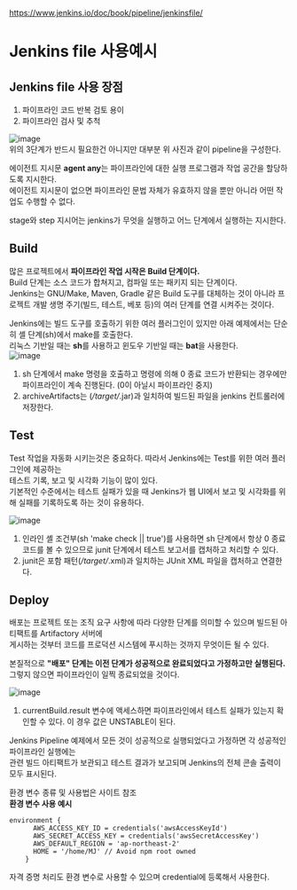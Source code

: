 https://www.jenkins.io/doc/book/pipeline/jenkinsfile/

Jenkins file 사용예시
=============

Jenkins file 사용 장점
------------
  1. 파이프라인 코드 반복 검토 용이
  2. 파이프라인 검사 및 추척

![image](https://user-images.githubusercontent.com/86212081/155975844-b46446d0-a144-4d64-8ac5-bae0145bd03c.png)  
위의 3단계가 반드시 필요한건 아니지만 대부분 위 사진과 같이 pipeline을 구성한다.  

에이전트 지시문 **agent any**는 파이프라인에 대한 실행 프로그램과 작업 공간을 할당하도록 지시한다.  
에이전트 지시문이 없으면 파이프라인 문법 자체가 유효하지 않을 뿐만 아니라 어떤 작업도 수행할 수 없다.  

stage와 step 지시어는 jenkins가 무엇을 실행하고 어느 단계에서 실행하는 지시한다.  

Build
-----------
많은 프로젝트에서 **파이프라인 작업 시작은 Build 단계이다.**  
Build 단계는 소스 코드가 합쳐지고, 컴파일 또는 패키지 되는 단계이다.  
Jenkins는 GNU/Make, Maven, Gradle 같은 Build 도구를 대체하는 것이 아니라 
프로젝트 개발 생명 주기(빌드, 테스트, 베포 등)의 여러 단계를 연결 시켜주는 것이다.  

Jenkins에는 빌드 도구를 호출하기 위한 여러 플러그인이 있지만 아래 예제에서는 단순히 셸 단계(sh)에서 make를 호출한다.  
리눅스 기반일 때는 **sh**를 사용하고 윈도우 기반일 때는 **bat**을 사용한다.  
![image](https://user-images.githubusercontent.com/86212081/155977494-b6a6048e-e612-4432-8886-e245d1859534.png)  
  
  1. sh 단계에서 make 명령을 호출하고 명령에 의해 0 종료 코드가 반환되는 경우에만 파이프라인이 계속 진행된다.  (0이 아닐시 파이프라인 중지)
  2. archiveArtifacts는 (*/target/*.jar)과 일치하여 빌드된 파일을 jenkins 컨트롤러에 저장한다.  
 
Test
------------
Test 작업을 자동화 시키는것은 중요하다. 따라서 Jenkins에는 Test를 위한 여러 플러그인에 제공하는  
테스트 기록, 보고 및 시각화 기능이 많이 있다.  
기본적인 수준에서는 테스트 실패가 있을 때 Jenkins가 웹 UI에서 보고 및 시각화를 위해 실패를 기록하도록 하는 것이 유용하다.  

![image](https://user-images.githubusercontent.com/86212081/155978128-4960bc9b-ddfb-46c2-8cf0-e5abc9bf04a3.png)  
  
  1. 인라인 셸 조건부(sh 'make check || true')를 사용하면 sh 단계에서 항상 0 종료 코드를 볼 수 있으므로 junit 단계에서 테스트 보고서를 캡처하고 처리할 수 있다.  
  2. junit은 포함 패턴(*/target/*.xml)과 일치하는 JUnit XML 파일을 캡처하고 연결한다.  


Deploy
------------
배포는 프로젝트 또는 조직 요구 사항에 따라 다양한 단계를 의미할 수 있으며 빌드된 아티팩트를 Artifactory 서버에  
게시하는 것부터 코드를 프로덕션 시스템에 푸시하는 것까지 무엇이든 될 수 있다.  

본질적으로 **"배포" 단계는 이전 단계가 성공적으로 완료되었다고 가정하고만 실행된다.** 그렇지 않으면 파이프라인이 일찍 종료되었을 것이다.  

![image](https://user-images.githubusercontent.com/86212081/155978503-6755f1b1-af4a-4c9d-b51f-4e0cfa4b7e5c.png)  
  

  1. currentBuild.result 변수에 액세스하면 파이프라인에서 테스트 실패가 있는지 확인할 수 있다. 이 경우 값은 UNSTABLE이 된다.  

Jenkins Pipeline 예제에서 모든 것이 성공적으로 실행되었다고 가정하면 각 성공적인 파이프라인 실행에는  
관련 빌드 아티팩트가 보관되고 테스트 결과가 보고되며 Jenkins의 전체 콘솔 출력이 모두 표시된다.  

환경 변수 종류 및 사용법은 사이트 참조  
**환경 변수 사용 예시**  
```
environment {
      AWS_ACCESS_KEY_ID = credentials('awsAccessKeyId')
      AWS_SECRET_ACCESS_KEY = credentials('awsSecretAccessKey')
      AWS_DEFAULT_REGION = 'ap-northeast-2'
      HOME = '/home/MJ' // Avoid npm root owned
    }
```
자격 증명 처리도 환경 변수로 사용할 수 있으며 credential에 등록해서 사용한다.  
